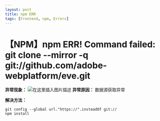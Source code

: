 ```yaml
---
layout: post
title: npm ERR
tags: [Frontend, npm, Errors]
---
```


# 【NPM】npm ERR! Command failed: git clone --mirror -q git://github.com/adobe-webplatform/eve.git

**异常现象：**
![在这里插入图片描述](https://cdn.jsdelivr.net/gh/darkchoco10099/img/20200701102400581.png)
**异常原因：**
数据源获取异常

**解决方法：**

```shell
git config --global url."https://".insteadOf git://
npm install
```